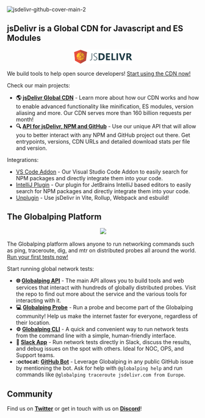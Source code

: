 ![jsdelivr-github-cover-main-2](https://user-images.githubusercontent.com/1834071/135251047-3193cede-1982-4429-a944-d4ecb73cab20.jpg)


## jsDelivr is a Global CDN for Javascript and ES Modules
<p align="center">
<img src="https://raw.githubusercontent.com/jsdelivr/jsdelivr-media/master/default/svg/jsdelivr-logo-horizontal.svg" width="30%">
</p>

We build tools to help open source developers! [Start using the CDN now!](https://www.jsdelivr.com)

Check our main projects:

* **🌎 [jsDelivr Global CDN](https://github.com/jsdelivr/jsdelivr)** - Learn more about how our CDN works and how to enable advanced functionality like minification, ES modules, version aliasing and more. Our CDN serves more than 160 billion requests per month!
* **🔍 [API for jsDelivr, NPM and GitHub](https://github.com/jsdelivr/data.jsdelivr.com)** - Use our unique API that will allow you to better interact with any NPM and GitHub project out there. Get entrypoints, versions, CDN URLs and detailed download stats per file and version.

Integrations:
- [VS Code Addon](https://github.com/jsdelivr/plugin-vs-code) - Our Visual Studio Code Addon to easily search for NPM packages and directly integrate them into your code.
- [IntelliJ Plugin](https://github.com/jsdelivr/plugin-intellij) - Our plugin for JetBrains IntelliJ based editors to easily search for NPM packages and directly integrate them into your code.
- [Unplugin](https://github.com/jsdelivr/unplugin-jsdelivr) - Use jsDelivr in Vite, Rollup, Webpack and esbuild!

## The Globalping Platform
<p align="center">
<img src="https://user-images.githubusercontent.com/1834071/163672740-2aea7866-a759-46a3-8d19-b1ed8db1be31.svg" width="30%">
</p>

The Globalping platform allows anyone to run networking commands such as ping, traceroute, dig, and mtr on distributed probes all around the world. [Run your first tests now!](https://www.jsdelivr.com/globalping)

Start running global network tests:

* **🌐 [Globalping API](https://github.com/jsdelivr/globalping)** - The main API allows you to build tools and web services that interact with hundreds of globally distributed probes. Visit the repo to find out more about the service and the various tools for interacting with it. 
* **💻 [Globalping Probe](https://github.com/jsdelivr/globalping-probe)** - Run a probe and become part of the Globalping community! Help us make the internet faster for everyone, regardless of their location.
* **⚙️ [Globalping CLI](https://github.com/jsdelivr/globalping-cli)** - A quick and convenient way to run network tests from the command line with a simple, human-friendly interface.
* **💬 [Slack App](https://bots.globalping.io/slack/install)** - Run network tests directly in Slack, discuss the results, and debug issues on the spot with others. Ideal for NOC, OPS, and Support teams.
* **:octocat: [GitHub Bot](https://github.com/globalping)** - Leverage Globalping in any public GitHub issue by mentioning the bot. Ask for help with `@globalping help` and run commands like `@globalping traceroute jsdelivr.com from Europe`.


## Community

Find us on **[Twitter](https://twitter.com/jsdelivr)** or get in touch with us on **[Discord](https://www.jsdelivr.com/discord)**!
